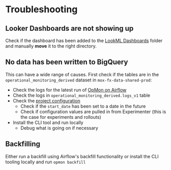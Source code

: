 # Troubleshooting

## Looker Dashboards are not showing up

Check if the dashboard has been added to the [LookML Dashboards](https://mozilla.cloud.looker.com/folders/lookml) folder and manually **move** it to the right directory.

## No data has been written to BigQuery

This can have a wide range of causes. First check if the tables are in the `operational_monitoring_derived` dataset in `mox-fx-data-shared-prod`:

* Check the logs for the latest run of [OpMon on Airflow](https://workflow.telemetry.mozilla.org/tree?dag_id=operational_monitoring)
* Check the logs in `operational_monitoring_derived.logs_v1` table
* Check the [project configuration](https://github.com/mozilla/metric-hub/tree/main/opmon)
    * Check if the `start_date` has been set to a date in the future
    * Check if configuration values are pulled in from Experimenter (this is the case for experiments and rollouts)
* Install the CLI tool and run locally
    * Debug what is going on if necessary

## Backfilling

Either run a backfill using Airflow's backfill functionality or install the CLI tooling locally and run `opmon backfill`

